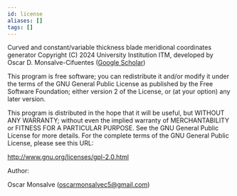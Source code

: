 ```yaml
---
id: license
aliases: []
tags: []
---
```


Curved and constant/variable thickness blade meridional coordinates generator Copyright (C) 2024 University Institution ITM, developed by
Oscar D. Monsalve-Cifuentes ([Google Scholar](https://scholar.google.com/citations?user=xZFlJKYAAAAJ&hl=en))

This program is free software; you can redistribute it and/or modify it under the terms of the GNU General Public License as published by
the Free Software Foundation; either version 2 of the License, or (at your option) any later version.

This program is distributed in the hope that it will be useful, but WITHOUT ANY WARRANTY; without even the implied warranty of
MERCHANTABILITY or FITNESS FOR A PARTICULAR PURPOSE. See the GNU General Public License for more details.  For the complete terms of the
GNU General Public License, please see this URL:

http://www.gnu.org/licenses/gpl-2.0.html

Author:

Oscar Monsalve (oscarmonsalvec5@gmail.com)

